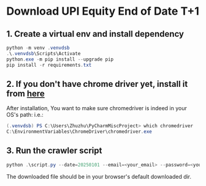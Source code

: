 # Download UPI Equity End of Date T+1

## 1. Create a virtual env and install dependency


```powershell
python -m venv .venvdsb
.\.venvdsb\Scripts\Activate
python.exe -m pip install --upgrade pip
pip install -r requirements.txt
```

## 2. If you don't have chrome driver yet, install it from [here](https://googlechromelabs.github.io/chrome-for-testing/#stable)

After installation, You want to make sure chromedriver is indeed in your OS's path: i.e.:

```powershell
(.venvdsb) PS C:\Users\Zhuzhu\PyCharmMiscProject> which chromedriver
C:\EnvironmentVariables\ChromeDriver\chromedriver.exe
```

## 3. Run the crawler script 

```powershell
python .\script.py --date=20250101 --email=<your_email> --password=<your_password>
```

The downloaded file should be in your browser's default downloaded dir.